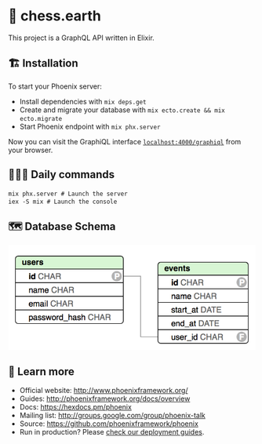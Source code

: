 # 👑 chess.earth

This project is a GraphQL API written in Elixir.

## 🏗 Installation

To start your Phoenix server:

  * Install dependencies with `mix deps.get`
  * Create and migrate your database with `mix ecto.create && mix ecto.migrate`
  * Start Phoenix endpoint with `mix phx.server`

Now you can visit the GraphiQL interface [`localhost:4000/graphiql`](http://localhost:4000/graphiql ) from your browser.

## 👨🏽‍💻 Daily commands

```shell
mix phx.server # Launch the server
iex -S mix # Launch the console
```

## 🗺 Database Schema

![Database Schema](https://raw.githubusercontent.com/dmiotti/chess_earth_api/master/docs/database_schema.png)

## 📖 Learn more

  * Official website: http://www.phoenixframework.org/
  * Guides: http://phoenixframework.org/docs/overview
  * Docs: https://hexdocs.pm/phoenix
  * Mailing list: http://groups.google.com/group/phoenix-talk
  * Source: https://github.com/phoenixframework/phoenix
  * Run in production? Please [check our deployment guides](http://www.phoenixframework.org/docs/deployment).

